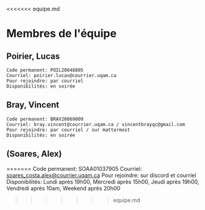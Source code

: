 <<<<<<< equipe.md
# Membres de l'équipe

## Poirier, Lucas
``` 
Code permanent: POIL20048805
Courriel: poirier.lucas@courrier.uqam.ca
Pour rejoindre: par courriel
Disponibilités: en soirée
``` 

## Bray, Vincent
``` 
Code permanent: BRAV20069009
Courriel: bray.vincent@courrier.uqam.ca / vincentbrayqc@gmail.com
Pour rejoindre: par courriel / sur mattermost
Disponibilités: en soirée
``` 

## (Soares, Alex)
=======
Code permanent: SOAA01037905
Courriel: soares_costa.alex@courrier.uqam.ca
Pour rejoindre: sur discord et courriel
Disponibilités: Lundi après 19h00, Mercredi après 15h00, Jeudi après 19h00, Vendredi après 10am, Weekend après 20h00 
>>>>>>> equipe.md
